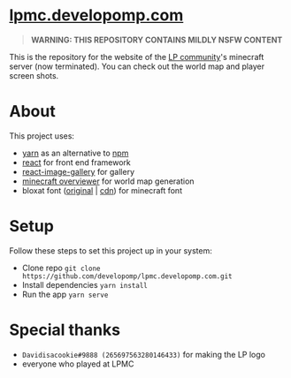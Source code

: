# [lpmc.developomp.com](https://lpmc.developomp.com)

> **WARNING: THIS REPOSITORY CONTAINS MILDLY NSFW CONTENT**

This is the repository for the website of the [LP community](https://discord.gg/HvjrMKS)'s minecraft server (now terminated).
You can check out the world map and player screen shots.

# About

This project uses:

-   [yarn](https://yarnpkg.com) as an alternative to [npm](https://www.npmjs.com)
-   [react](https://reactjs.org) for front end framework
-   [react-image-gallery](https://github.com/xiaolin/react-image-gallery) for gallery
-   [minecraft overviewer](https://github.com/overviewer/Minecraft-Overviewer) for world map generation
-   bloxat font ([original](https://www.fontspace.com/bloxat-font-f31181) | [cdn](https://www.cdnfonts.com/bloxat.font)) for minecraft font

# Setup

Follow these steps to set this project up in your system:

-   Clone repo `git clone https://github.com/developomp/lpmc.developomp.com.git`
-   Install dependencies `yarn install`
-   Run the app `yarn serve`

# Special thanks

-   `Davidisacookie#9888 (265697563280146433)` for making the LP logo
-   everyone who played at LPMC
